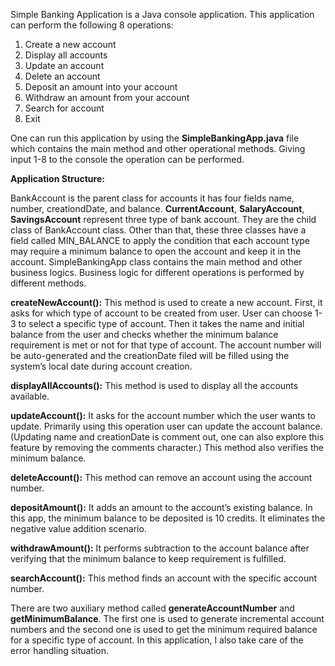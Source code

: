 Simple Banking Application is a Java console application. This application can perform the following 8 operations:
1. Create a new account
2. Display all accounts
3. Update an account
4. Delete an account
5. Deposit an amount into your account
6. Withdraw an amount from your account
7. Search for account
8. Exit 


One can run this application by using the **SimpleBankingApp.java** file which contains the main method and other operational methods. Giving input 1-8 to the console the operation can be performed.


**Application Structure:**


BankAccount is the parent class for accounts it has four fields name, number, creationdDate, and balance. **CurrentAccount**, **SalaryAccount**, **SavingsAccount** represent three type of bank account. They are the child class of BankAccount class.
Other than that, these three classes have a field called MIN_BALANCE to apply the condition that each account type may require a minimum balance to open the account and keep it in the account.
SimpleBankingApp class contains the main method and other business logics. Business logic for different operations is performed by different methods.

**createNewAccount():** This method is used to create a new account. First, it asks for which type of account to be created from user. User can choose 1-3 to select a specific type of account.
Then it takes the name and initial balance from the user and checks whether the minimum balance requirement is met or not for that type of account. 
The account number will be auto-generated and the creationDate filed will be filled using the system’s local date during account creation.

**displayAllAccounts():** This method is used to display all the accounts available.

**updateAccount():** It asks for the account number which the user wants to update. Primarily using this operation user can update the account balance. (Updating name and creationDate is comment out, one can also explore this feature by removing the comments character.) 
This method also verifies the minimum balance.

**deleteAccount():** This method can remove an account using the account number.

**depositAmount():** It adds an amount to the account’s existing balance. In this app, the minimum balance to be deposited is 10 credits. It eliminates the negative value addition scenario. 

**withdrawAmount():** It performs subtraction to the account balance after verifying that the minimum balance to keep requirement is fulfilled.

**searchAccount():** This method finds an account with the specific account number.

There are two auxiliary method called **generateAccountNumber** and **getMinimumBalance**. The first one is used to generate incremental account numbers and the second one is used to get the minimum required balance for a specific type of account.
In this application, I also take care of the error handling situation. 

 
